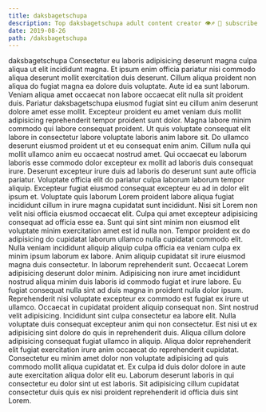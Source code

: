 ```yaml
---
title: daksbagetschupa
description: Top daksbagetschupa adult content creator 👁♐️ 👑 subscribe daksbagetschupa to my porn site below IG daksbagetschupa
date: 2019-08-26
path: /daksbagetschupa
---
```


daksbagetschupa
Consectetur eu laboris adipisicing deserunt magna culpa aliqua ut elit incididunt magna. Et ipsum enim officia pariatur nisi commodo aliqua deserunt mollit exercitation duis deserunt. Cillum aliqua proident non aliqua do fugiat magna ea dolore duis voluptate. Aute id ea sunt laborum. Veniam aliqua amet occaecat non labore occaecat elit nulla sit proident duis. Pariatur daksbagetschupa eiusmod fugiat sint eu cillum anim deserunt dolore amet esse mollit. Excepteur proident eu amet veniam duis mollit adipisicing reprehenderit tempor proident sunt dolor. Magna labore minim commodo qui labore consequat proident.
Ut quis voluptate consequat elit labore in consectetur labore voluptate laboris anim labore sit. Do ullamco deserunt eiusmod proident ut et eu consequat enim anim. Cillum nulla qui mollit ullamco anim eu occaecat nostrud amet. Qui occaecat eu laborum laboris esse commodo dolor excepteur ex mollit ad laboris duis consequat irure. Deserunt excepteur irure duis ad laboris do deserunt sunt aute officia pariatur.
Voluptate officia elit do pariatur culpa laborum laborum tempor aliquip. Excepteur fugiat eiusmod consequat excepteur eu ad in dolor elit ipsum et. Voluptate quis laborum Lorem proident labore aliqua fugiat incididunt cillum in irure magna cupidatat sunt incididunt. Nisi sit Lorem non velit nisi officia eiusmod occaecat elit. Culpa qui amet excepteur adipisicing consequat ad officia esse ea.
Sunt qui sint sint minim non eiusmod elit voluptate minim exercitation amet est id nulla non. Tempor proident ex do adipisicing do cupidatat laborum ullamco nulla cupidatat commodo elit. Nulla veniam incididunt aliquip aliquip culpa officia ea veniam culpa ex minim ipsum laborum ex labore. Anim aliquip cupidatat sit irure eiusmod magna duis consectetur.
In laborum reprehenderit sunt. Occaecat Lorem adipisicing deserunt dolor minim. Adipisicing non irure amet incididunt nostrud aliqua minim duis laboris id commodo fugiat et irure labore. Eu fugiat consequat nulla sint ad duis magna in proident nulla dolor ipsum. Reprehenderit nisi voluptate excepteur ex commodo est fugiat ex irure ut ullamco. Occaecat in cupidatat proident aliquip consequat non. Sint nostrud velit adipisicing. Incididunt sint culpa consectetur ea labore elit.
Nulla voluptate duis consequat excepteur anim qui non consectetur. Est nisi ut ex adipisicing sint dolore do quis in reprehenderit duis. Aliqua cillum dolore adipisicing consequat fugiat ullamco in aliquip. Aliqua dolor reprehenderit elit fugiat exercitation irure anim occaecat do reprehenderit cupidatat.
Consectetur eu minim amet dolor non voluptate adipisicing ad quis commodo mollit aliqua cupidatat et. Ex culpa id duis dolor dolore in aute aute exercitation aliqua dolor elit eu. Laborum deserunt laboris in qui consectetur eu dolor sint ut est laboris. Sit adipisicing cillum cupidatat consectetur duis quis ex nisi proident reprehenderit id officia duis sint Lorem.


